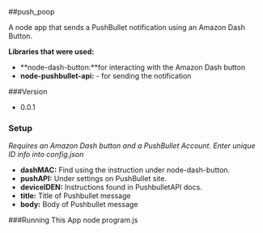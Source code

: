 ##push_poop  

A node app that sends a PushBullet notification using an Amazon Dash Button.

**Libraries that were used:**

* **node-dash-button:**for interacting with the Amazon Dash button
* **node-pushbullet-api:** - for sending the notification

###Version
* 0.0.1

### Setup
*Requires an Amazon Dash button and a PushBullet Account.
Enter unique ID info into config.json*

* **dashMAC:** Find using the instruction under node-dash-button.
* **pushAPI:**    Under settings on PushBullet site.
* **deviceIDEN:** Instructions found in PushbulletAPI docs.
* **title:** Title of Pushbullet message
* **body:**       Body of Pushbullet message

###Running This App
    node program.js
